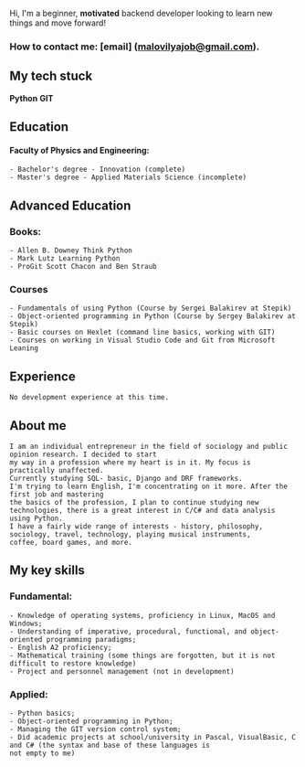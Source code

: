 Hi, I'm a beginner, **motivated** backend developer looking to learn new 
things 		  and move forward!
### How to contact me:  [email] (malovilyajob@gmail.com).
## My tech stuck
**Python**
**GIT**

## Education
#### Faculty of Physics and Engineering:
	- Bachelor's degree - Innovation (complete)
	- Master's degree - Applied Materials Science (incomplete)
## Advanced Education
### Books:
	- Allen B. Downey Think Python
	- Mark Lutz Learning Python
	- ProGit Scott Chacon and Ben Straub
### Courses
	- Fundamentals of using Python (Course by Sergei Balakirev at Stepik)
	- Object-oriented programming in Python (Course by Sergey Balakirev at Stepik)
	- Basic courses on Hexlet (command line basics, working with GIT)
	- Courses on working in Visual Studio Code and Git from Microsoft Leaning
## Experience
	No development experience at this time.
## About mе
	I am an individual entrepreneur in the field of sociology and public opinion research. I decided to start 
	my way in a profession where my heart is in it. My focus is practically unaffected. 
	Currently studying SQL- basic, Django and DRF frameworks. 
	I'm trying to learn English, I'm concentrating on it more. After the first job and mastering
	the basics of the profession, I plan to continue studying new technologies, there is a great interest in C/C# and data analysis
	using Python.
	I have a fairly wide range of interests - history, philosophy, sociology, travel, technology, playing musical instruments, 
	coffee, board games, and more.

## My key skills
### Fundamental:
	- Knowledge of operating systems, proficiency in Linux, MacOS and Windows;
	- Understanding of imperative, procedural, functional, and object-oriented programming paradigms;
	- English A2 proficiency;
	- Mathematical training (some things are forgotten, but it is not difficult to restore knowledge)
	- Project and personnel management (not in development)
### Applied:
	- Python basics;
	- Object-oriented programming in Python;
	- Managing the GIT version control system;
	- Did academic projects at school/university in Pascal, VisualBasic, C and C# (the syntax and base of these languages is
	not empty to me)

